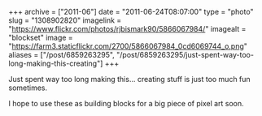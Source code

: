 +++
archive = ["2011-06"]
date = "2011-06-24T08:07:00"
type = "photo"
slug = "1308902820"
imagelink = "https://www.flickr.com/photos/rjbismark90/5866067984/"
imagealt = "blockset"
image = "https://farm3.staticflickr.com/2700/5866067984_0cd6069744_o.png"
aliases = ["/post/6859263295", "/post/6859263295/just-spent-way-too-long-making-this-creating"]
+++

Just spent way too long making this... creating stuff is just too much fun
sometimes.

I hope to use these as building blocks for a big piece of pixel art soon.

